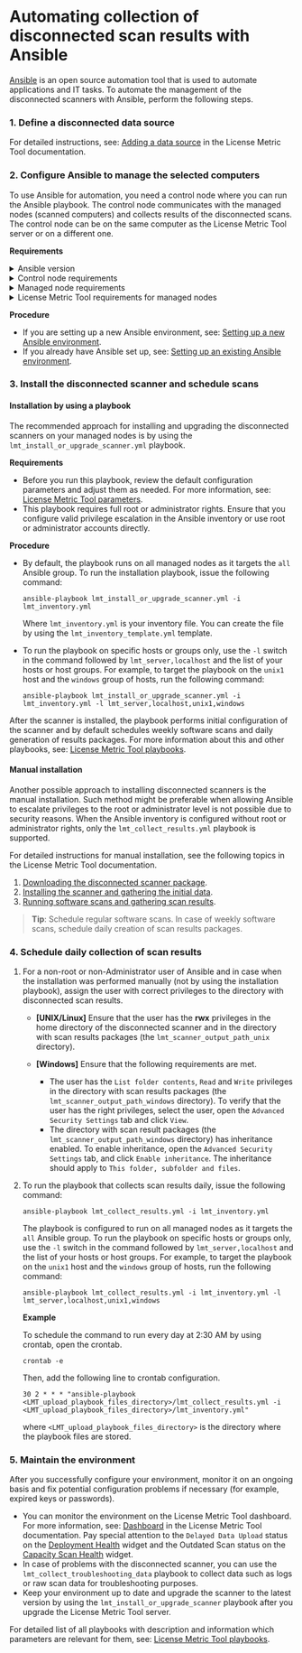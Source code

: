 # Automating collection of disconnected scan results with Ansible 
[Ansible](https://docs.ansible.com/ansible/latest/index.html#about-ansible) is an open source automation tool that is used to automate applications and IT tasks. To automate the management of the disconnected scanners with Ansible, perform the following steps.

### 1. Define a disconnected data source

For detailed instructions, see: [Adding a data source](https://ibm.biz/LMT_adding_data_source) in the License Metric Tool documentation.   

### 2. Configure Ansible to manage the selected computers

To use Ansible for automation, you need a control node where you can run the Ansible playbook. The control node communicates with the managed nodes (scanned computers) and collects results of the disconnected scans. The control node can be on the same computer as the License Metric Tool server or on a different one. 

**Requirements**

<details>
<summary>Ansible version</summary>

The solution is tested on Ansible 2.10.2. However, it is recommended to use the latest version of Ansible that is available.

</details>

<details>
<summary>Control node requirements</summary>

  - Python 2.7, or Python 3.5 or a higher 3.x version. 
  - [`pywinrm`](https://docs.ansible.com/ansible/latest/user_guide/windows_winrm.html#what-is-winrm) package installed to communicate with Windows servers over WinRM.
  - For a full list of control nodes requirements and the most up-to-date information, see: [Control node requirements](https://docs.ansible.com/ansible/latest/installation_guide/intro_installation.html#control-node-requirements) in the Ansible documentation.
	>**Note:** Control node is not officially supported on Windows.
</details>

<details>
<summary>Managed node requirements</summary>

  **\[UNIX/Linux\]** 
  - A way to communicate which usually is SSH. By default, this uses SFTP. If that is not available, you can switch to SCP in the `ansible.cfg`. 
  - Python 2.6 or a higher 2.x version, or Python 3.5 or a higher 3.x version.
  - The `lmt_install_or_upgrade_scanner` and `lmt_collect_troubleshooting_data` playbooks requires the `gzip` and `tar` commands to be present in the <code>$PATH</code> of the configured Ansible user.
  - For a full list of managed nodes requirements and the most up-to-date information, see: [Managed node requirements](https://docs.ansible.com/ansible/latest/installation_guide/intro_installation.html#managed-node-requirements) in the Ansible documentation.

    >**Note:** If you have SELinux enabled on the License Metric Tool server (the `lmt_server` host) and the server is on a managed node, install `libselinux-python` to be able to copy the disconnected scan results. For more information, see: [Managed node requirements](https://docs.ansible.com/ansible/latest/installation_guide/intro_installation.html#managed-node-requirements) in the Ansible documentation.
    
  **\[Windows\]** 
  - Ansible can generally manage Windows versions that are under current and extended support from Microsoft. Ansible can manage desktop operating systems including Windows 7, 8.1, and 10, and server operating systems including Windows Server 2008, 2008 R2, 2012, 2012 R2, 2016, and 2019.
  - PowerShell 3.0 or higher and at least .NET 4.0 must be installed on the Windows host.
  - A WinRM listener must be created and activated.
  - The user must be a member of the local Administrators group or must be explicitly granted access.
  - For a full list of managed nodes requirements and the most up-to-date information, see: [Managed node requirements on Windows](https://docs.ansible.com/ansible/latest/user_guide/windows_setup.html#windows-setup) in the Ansible documentation.
</details>

<details>
<summary>License Metric Tool requirements for managed nodes</summary>

  - For the list of disconnected scanner requirements, see: [IBM License Metric Tool - Supported Operating Systems](https://ibm.biz/LMT_supported_OS). On the page that opens, click Disconnected scanner.
</details>

**Procedure**

- If you are setting up a new Ansible environment, see: [Setting up a new Ansible environment](doc_automating_with_ansible_new.md).
- If you already have Ansible set up, see: [Setting up an existing Ansible environment](doc_automating_with_ansible_existing.md).

### 3. Install the disconnected scanner and schedule scans

#### **Installation by using a playbook**

The recommended approach for installing and upgrading the disconnected scanners on your managed nodes is by using the `lmt_install_or_upgrade_scanner.yml` playbook.

**Requirements**

- Before you run this playbook, review the default configuration parameters and adjust them as needed. For more information, see: [License Metric Tool parameters](doc_lmt_parameters.md). 
- This playbook requires full root or administrator rights. Ensure that you configure valid privilege escalation in the Ansible inventory or use root or administrator accounts directly.

**Procedure**
- By default, the playbook runs on all managed nodes as it targets the `all` Ansible group. To run the installation playbook, issue the following command:

  `ansible-playbook lmt_install_or_upgrade_scanner.yml -i lmt_inventory.yml`

  Where `lmt_inventory.yml` is your inventory file. You can create the file by using the `lmt_inventory_template.yml` template.

   
  
- To run the playbook on specific hosts or groups only, use the `-l` switch in the command followed by `lmt_server,localhost` and the list of your hosts or host groups. For example, to target the playbook on the `unix1` host and the `windows` group of hosts, run the following command:

  `ansible-playbook lmt_install_or_upgrade_scanner.yml -i lmt_inventory.yml -l lmt_server,localhost,unix1,windows` 

After the scanner is installed, the playbook performs initial configuration of the scanner and by default schedules weekly software scans and daily generation of results packages.
For more information about this and other playbooks, see: [License Metric Tool playbooks](doc_playbooks_list.md).

#### **Manual installation**

Another possible approach to installing disconnected scanners is the manual installation. Such method might be preferable when allowing Ansible to escalate privileges to the root or administrator level is not possible due to security reasons.
When the Ansible inventory is configured without root or administrator rights, only the `lmt_collect_results.yml` playbook is supported.

For detailed instructions for manual installation, see the following topics in the License Metric Tool documentation.
1. [Downloading the disconnected scanner package](https://ibm.biz/LMT_download_disc_package).
2. [Installing the scanner and gathering the initial data](https://ibm.biz/LMT_install_disc_scanner).
3. [Running software scans and gathering scan results](https://ibm.biz/LMT_run_disc_sw_scan).
> **Tip**: Schedule regular software scans. In case of weekly software scans, schedule daily creation of scan results packages.

### 4. Schedule daily collection of scan results

1. For a non-root or non-Administrator user of Ansible and in case when the installation was performed manually (not by using the installation playbook), assign the user with correct privileges to the directory with disconnected scan results.
   - **\[UNIX/Linux\]** Ensure that the user has the **rwx** privileges in the home directory of the disconnected scanner and in the directory with scan results packages (the `lmt_scanner_output_path_unix` directory).
   
   - **\[Windows\]** Ensure that the following requirements are met.
     - The user has the `List folder contents`, `Read` and `Write` privileges in the directory with scan results packages (the `lmt_scanner_output_path_windows` directory). To verify that the user has the right privileges, select the user, open the `Advanced Security Settings` tab and click `View`. 
     - The directory with scan result packages (the `lmt_scanner_output_path_windows` directory) has inheritance enabled. To enable inheritance, open the `Advanced Security Settings` tab, and click `Enable inheritance`. The inheritance should apply to `This folder, subfolder and files`. 

2. To run the playbook that collects scan results daily, issue the following command:

   `ansible-playbook lmt_collect_results.yml -i lmt_inventory.yml`

    The playbook is configured to run on all managed nodes as it targets the `all` Ansible group. To run the playbook on specific hosts or groups only, use the `-l` switch in the command followed by `lmt_server,localhost` and the list of your hosts or host groups. For example, to target the playbook on the `unix1` host and the `windows` group of hosts, run the following command:

   `ansible-playbook lmt_collect_results.yml -i lmt_inventory.yml -l lmt_server,localhost,unix1,windows` 
   
   **Example** 
   
   To schedule the command to run every day at 2:30 AM by using crontab, open the crontab.
   
   `crontab -e` 
   
   Then, add the following line to crontab configuration.
   
   `30 2 * * * "ansible-playbook <LMT_upload_playbook_files_directory>/lmt_collect_results.yml -i <LMT_upload_playbook_files_directory>/lmt_inventory.yml"`
   
   where `<LMT_upload_playbook_files_directory>` is the directory where the playbook files are stored.


### 5. Maintain the environment 

After you successfully configure your environment, monitor it on an ongoing basis and fix potential configuration problems if necessary (for example, expired keys or passwords). 
- You can monitor the environment on the License Metric Tool dashboard. For more information, see: [Dashboard](https://ibm.biz/LMT_dashboard) in the License Metric Tool documentation. Pay special attention to the `Delayed Data Upload` status on the [Deployment Health](https://ibm.biz/LMT_deployment_health) widget and the Outdated Scan status on the [Capacity Scan Health](https://ibm.biz/LMT_capacity_scan_health) widget.
- In case of problems with the disconnected scanner, you can use the <code>lmt_collect_troubleshooting_data</code> playbook to collect 
data such as logs or raw scan data for troubleshooting purposes. 
- Keep your environment up to date and upgrade the scanner to the latest version by using the `lmt_install_or_upgrade_scanner` playbook after you upgrade the License Metric Tool server. 

For detailed list of all playbooks with description and information which parameters are relevant for them, see: [License Metric Tool playbooks](doc_playbooks_list.md).<br>
   
